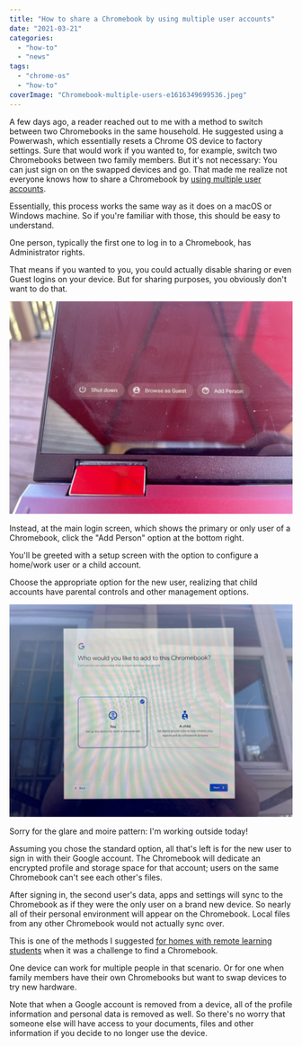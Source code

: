 ```yaml
---
title: "How to share a Chromebook by using multiple user accounts"
date: "2021-03-21"
categories: 
  - "how-to"
  - "news"
tags: 
  - "chrome-os"
  - "how-to"
coverImage: "Chromebook-multiple-users-e1616349699536.jpeg"
---
```


A few days ago, a reader reached out to me with a method to switch between two Chromebooks in the same household. He suggested using a Powerwash, which essentially resets a Chrome OS device to factory settings. Sure that would work if you wanted to, for example, switch two Chromebooks between two family members. But it's not necessary: You can just sign on on the swapped devices and go. That made me realize not everyone knows how to share a Chromebook by [using multiple user accounts](https://support.google.com/chromebook/answer/1059242?hl=en "https://support.google.com/chromebook/answer/1059242?hl=en").

Essentially, this process works the same way as it does on a macOS or Windows machine. So if you're familiar with those, this should be easy to understand.

One person, typically the first one to log in to a Chromebook, has Administrator rights.

That means if you wanted to you, you could actually disable sharing or even Guest logins on your device. But for sharing purposes, you obviously don't want to do that.

![Chromebook multiple users Add Person option](images/Chromebook-multiple-users-1024x768.jpeg)

Instead, at the main login screen, which shows the primary or only user of a Chromebook, click the "Add Person" option at the bottom right.

You'll be greeted with a setup screen with the option to configure a home/work user or a child account.

Choose the appropriate option for the new user, realizing that child accounts have parental controls and other management options.

![Add User options on Chromebook](images/Chromebook-add-user-setup-1024x768.jpeg)

Sorry for the glare and moire pattern: I'm working outside today!

Assuming you chose the standard option, all that's left is for the new user to sign in with their Google account. The Chromebook will dedicate an encrypted profile and storage space for that account; users on the same Chromebook can't see each other's files.

After signing in, the second user's data, apps and settings will sync to the Chromebook as if they were the only user on a brand new device. So nearly all of their personal environment will appear on the Chromebook. Local files from any other Chromebook would not actually sync over.

This is one of the methods I suggested [for homes with remote learning students](https://www.aboutchromebooks.com/news/need-a-chromebook-for-elementary-school-remote-learning-consider-this-one-on-sale-for-149-99/ "Need a Chromebook for elementary school remote learning? Consider this one on sale for $149.99") when it was a challenge to find a Chromebook.

One device can work for multiple people in that scenario. Or for one when family members have their own Chromebooks but want to swap devices to try new hardware.

Note that when a Google account is removed from a device, all of the profile information and personal data is removed as well. So there's no worry that someone else will have access to your documents, files and other information if you decide to no longer use the device.

